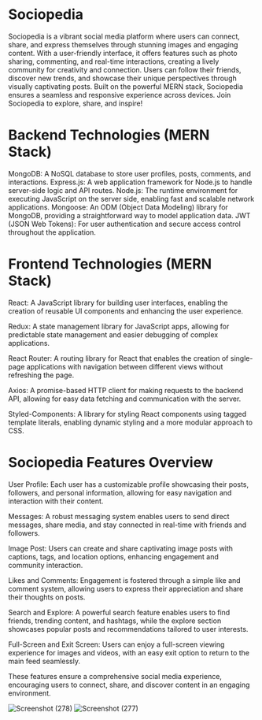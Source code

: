 # Sociopedia 

Sociopedia is a vibrant social media platform where users can connect, share, and express themselves through stunning images and engaging content. With a user-friendly interface, it offers features such as photo sharing, commenting, and real-time interactions, creating a lively community for creativity and connection. Users can follow their friends, discover new trends, and showcase their unique perspectives through visually captivating posts. Built on the powerful MERN stack, Sociopedia ensures a seamless and responsive experience across devices. Join Sociopedia to explore, share, and inspire!

# Backend Technologies (MERN Stack)
MongoDB: A NoSQL database to store user profiles, posts, comments, and interactions.
Express.js: A web application framework for Node.js to handle server-side logic and API routes.
Node.js: The runtime environment for executing JavaScript on the server side, enabling fast and scalable network applications.
Mongoose: An ODM (Object Data Modeling) library for MongoDB, providing a straightforward way to model application data.
JWT (JSON Web Tokens): For user authentication and secure access control throughout the application.


# Frontend Technologies (MERN Stack)
React: A JavaScript library for building user interfaces, enabling the creation of reusable UI components and enhancing the user experience.

Redux: A state management library for JavaScript apps, allowing for predictable state management and easier debugging of complex applications.

React Router: A routing library for React that enables the creation of single-page applications with navigation between different views without refreshing the page.

Axios: A promise-based HTTP client for making requests to the backend API, allowing for easy data fetching and communication with the server.

Styled-Components: A library for styling React components using tagged template literals, enabling dynamic styling and a more modular approach to CSS.

# Sociopedia Features Overview
User Profile: Each user has a customizable profile showcasing their posts, followers, and personal information, allowing for easy navigation and interaction with their content.

Messages: A robust messaging system enables users to send direct messages, share media, and stay connected in real-time with friends and followers.

Image Post: Users can create and share captivating image posts with captions, tags, and location options, enhancing engagement and community interaction.

Likes and Comments: Engagement is fostered through a simple like and comment system, allowing users to express their appreciation and share their thoughts on posts.

Search and Explore: A powerful search feature enables users to find friends, trending content, and hashtags, while the explore section showcases popular posts and recommendations tailored to user interests.

Full-Screen and Exit Screen: Users can enjoy a full-screen viewing experience for images and videos, with an easy exit option to return to the main feed seamlessly.

These features ensure a comprehensive social media experience, encouraging users to connect, share, and discover content in an engaging environment.

![Screenshot (278)](https://github.com/user-attachments/assets/9d9fcd2c-8cb3-464d-a1b7-fec91e5cf97f)
![Screenshot (277)](https://github.com/user-attachments/assets/522fd3df-8966-4403-ba5d-67c55510e47d)
